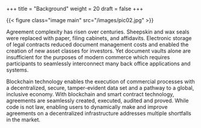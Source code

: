 +++
title = "Background"
weight = 20
draft = false
+++

{{< figure class="image main" src="/images/pic02.jpg" >}}

Agreement complexity has risen over centuries. Sheepskin and wax seals were replaced with paper, filing cabinets, and affidavits. Electronic storage of legal contracts reduced document management costs and enabled the creation of new asset classes for investors. Yet document vaults alone are insufficient for the purposes of modern commerce which requires participants to seamlessly interconnect many back office applications and systems.

Blockchain technology enables the execution of commercial processes with a decentralized, secure, tamper-evident data set and a pathway to a global, inclusive economy. With blockchain and smart contract technology, agreements are seamlessly created, executed, audited and proved. While code is not law, enabling users to dynamically make and improve agreements on a decentralized infrastructure addresses multiple shortfalls in the market.

